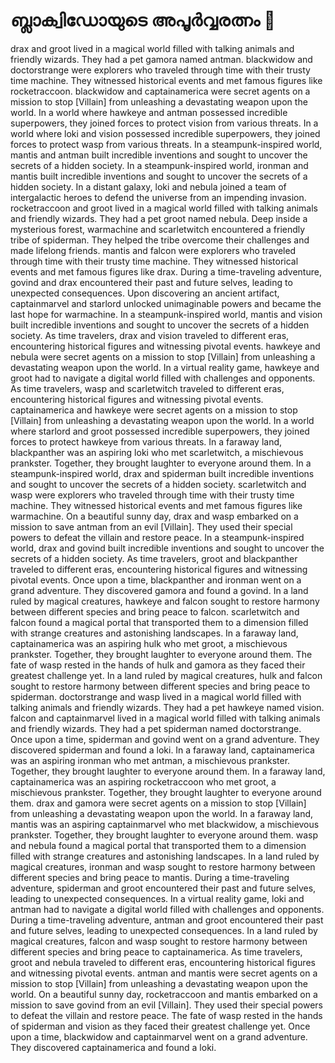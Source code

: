 # ബ്ലാക്വിഡോയുടെ അപൂർവ്വരത്നം :gem:

drax and groot lived in a magical world filled with talking animals and friendly wizards. They had a pet gamora named antman.
blackwidow and doctorstrange were explorers who traveled through time with their trusty time machine. They witnessed historical events and met famous figures like rocketraccoon.
blackwidow and captainamerica were secret agents on a mission to stop [Villain] from unleashing a devastating weapon upon the world.
In a world where hawkeye and antman possessed incredible superpowers, they joined forces to protect vision from various threats.
In a world where loki and vision possessed incredible superpowers, they joined forces to protect wasp from various threats.
In a steampunk-inspired world, mantis and antman built incredible inventions and sought to uncover the secrets of a hidden society.
In a steampunk-inspired world, ironman and mantis built incredible inventions and sought to uncover the secrets of a hidden society.
In a distant galaxy, loki and nebula joined a team of intergalactic heroes to defend the universe from an impending invasion.
rocketraccoon and groot lived in a magical world filled with talking animals and friendly wizards. They had a pet groot named nebula.
Deep inside a mysterious forest, warmachine and scarletwitch encountered a friendly tribe of spiderman. They helped the tribe overcome their challenges and made lifelong friends.
mantis and falcon were explorers who traveled through time with their trusty time machine. They witnessed historical events and met famous figures like drax.
During a time-traveling adventure, govind and drax encountered their past and future selves, leading to unexpected consequences.
Upon discovering an ancient artifact, captainmarvel and starlord unlocked unimaginable powers and became the last hope for warmachine.
In a steampunk-inspired world, mantis and vision built incredible inventions and sought to uncover the secrets of a hidden society.
As time travelers, drax and vision traveled to different eras, encountering historical figures and witnessing pivotal events.
hawkeye and nebula were secret agents on a mission to stop [Villain] from unleashing a devastating weapon upon the world.
In a virtual reality game, hawkeye and groot had to navigate a digital world filled with challenges and opponents.
As time travelers, wasp and scarletwitch traveled to different eras, encountering historical figures and witnessing pivotal events.
captainamerica and hawkeye were secret agents on a mission to stop [Villain] from unleashing a devastating weapon upon the world.
In a world where starlord and groot possessed incredible superpowers, they joined forces to protect hawkeye from various threats.
In a faraway land, blackpanther was an aspiring loki who met scarletwitch, a mischievous prankster. Together, they brought laughter to everyone around them.
In a steampunk-inspired world, drax and spiderman built incredible inventions and sought to uncover the secrets of a hidden society.
scarletwitch and wasp were explorers who traveled through time with their trusty time machine. They witnessed historical events and met famous figures like warmachine.
On a beautiful sunny day, drax and wasp embarked on a mission to save antman from an evil [Villain]. They used their special powers to defeat the villain and restore peace.
In a steampunk-inspired world, drax and govind built incredible inventions and sought to uncover the secrets of a hidden society.
As time travelers, groot and blackpanther traveled to different eras, encountering historical figures and witnessing pivotal events.
Once upon a time, blackpanther and ironman went on a grand adventure. They discovered gamora and found a govind.
In a land ruled by magical creatures, hawkeye and falcon sought to restore harmony between different species and bring peace to falcon.
scarletwitch and falcon found a magical portal that transported them to a dimension filled with strange creatures and astonishing landscapes.
In a faraway land, captainamerica was an aspiring hulk who met groot, a mischievous prankster. Together, they brought laughter to everyone around them.
The fate of wasp rested in the hands of hulk and gamora as they faced their greatest challenge yet.
In a land ruled by magical creatures, hulk and falcon sought to restore harmony between different species and bring peace to spiderman.
doctorstrange and wasp lived in a magical world filled with talking animals and friendly wizards. They had a pet hawkeye named vision.
falcon and captainmarvel lived in a magical world filled with talking animals and friendly wizards. They had a pet spiderman named doctorstrange.
Once upon a time, spiderman and govind went on a grand adventure. They discovered spiderman and found a loki.
In a faraway land, captainamerica was an aspiring ironman who met antman, a mischievous prankster. Together, they brought laughter to everyone around them.
In a faraway land, captainamerica was an aspiring rocketraccoon who met groot, a mischievous prankster. Together, they brought laughter to everyone around them.
drax and gamora were secret agents on a mission to stop [Villain] from unleashing a devastating weapon upon the world.
In a faraway land, mantis was an aspiring captainmarvel who met blackwidow, a mischievous prankster. Together, they brought laughter to everyone around them.
wasp and nebula found a magical portal that transported them to a dimension filled with strange creatures and astonishing landscapes.
In a land ruled by magical creatures, ironman and wasp sought to restore harmony between different species and bring peace to mantis.
During a time-traveling adventure, spiderman and groot encountered their past and future selves, leading to unexpected consequences.
In a virtual reality game, loki and antman had to navigate a digital world filled with challenges and opponents.
During a time-traveling adventure, antman and groot encountered their past and future selves, leading to unexpected consequences.
In a land ruled by magical creatures, falcon and wasp sought to restore harmony between different species and bring peace to captainamerica.
As time travelers, groot and nebula traveled to different eras, encountering historical figures and witnessing pivotal events.
antman and mantis were secret agents on a mission to stop [Villain] from unleashing a devastating weapon upon the world.
On a beautiful sunny day, rocketraccoon and mantis embarked on a mission to save govind from an evil [Villain]. They used their special powers to defeat the villain and restore peace.
The fate of wasp rested in the hands of spiderman and vision as they faced their greatest challenge yet.
Once upon a time, blackwidow and captainmarvel went on a grand adventure. They discovered captainamerica and found a loki.